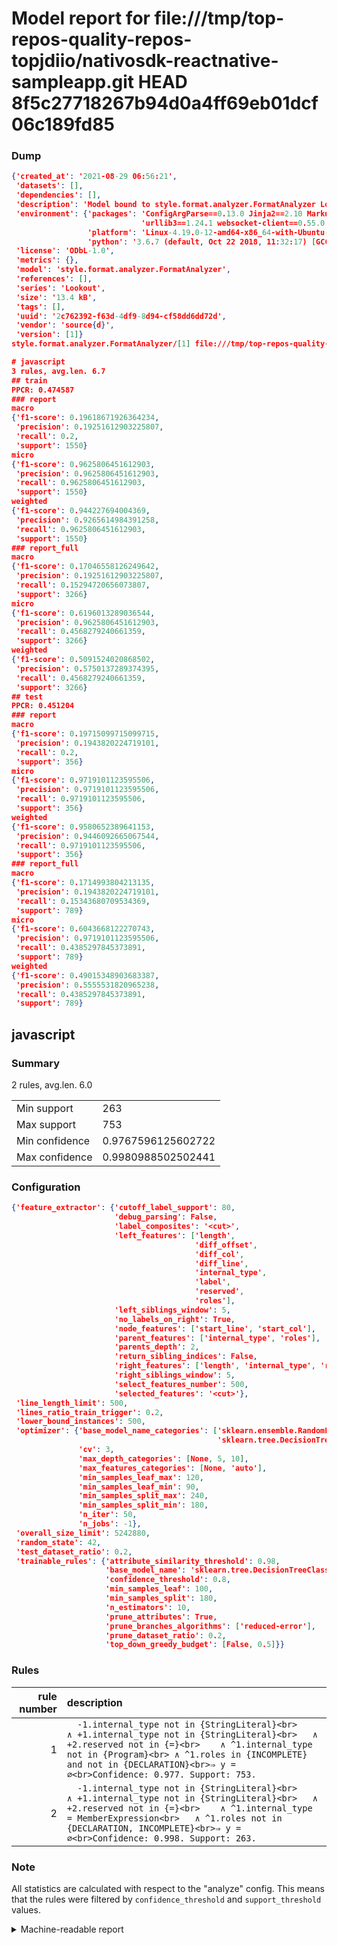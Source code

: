 # Model report for file:///tmp/top-repos-quality-repos-topjdiio/nativosdk-reactnative-sampleapp.git HEAD 8f5c27718267b94d0a4ff69eb01dcf06c189fd85

### Dump

```json
{'created_at': '2021-08-29 06:56:21',
 'datasets': [],
 'dependencies': [],
 'description': 'Model bound to style.format.analyzer.FormatAnalyzer Lookout analyzer.',
 'environment': {'packages': 'ConfigArgParse==0.13.0 Jinja2==2.10 MarkupSafe==1.1.1 PyStemmer==1.3.0 PyYAML==5.1 Pympler==0.5 SQLAlchemy==1.2.10 SQLAlchemy-Utils==0.33.3 asdf==2.3.2 bblfsh==2.12.7 boto==2.49.0 boto3==1.9.130 botocore==1.12.130 cachetools==2.0.1 certifi==2019.3.9 chardet==3.0.4 clint==0.5.1 docker==3.7.0 docker-pycreds==0.4.0 dulwich==0.19.11 grpcio==1.19.0 grpcio-tools==1.19.0 humanfriendly==4.16.1 humanize==0.5.1 idna==2.8 jmespath==0.9.4 jsonschema==2.6.0 lookout-sdk==0.4.1 lookout-sdk-ml==0.19.0 lookout-style==0.2.0 lz4==2.1.6 modelforge==0.12.1 numpy==1.16.2 packaging==19.0 pandas==0.22.0 pip==19.0.3 protobuf==3.7.0 psycopg2-binary==2.7.5 pygtrie==2.3 pyparsing==2.3.1 python-dateutil==2.8.0 python-igraph==0.7.1.post6 pytz==2019.1 requests==2.21.0 requirements-parser==0.2.0 scikit-learn==0.20.1 scikit-optimize==0.5.2 scipy==1.2.1 semantic-version==2.6.0 setuptools==40.8.0 six==1.12.0 smart-open==1.8.1 sourced-ml==0.8.2 spdx==2.5.0 stringcase==1.2.0 tabulate==0.8.2 tqdm==4.31.1 '
                             'urllib3==1.24.1 websocket-client==0.55.0 xxhash==1.3.0',
                 'platform': 'Linux-4.19.0-12-amd64-x86_64-with-Ubuntu-18.04-bionic',
                 'python': '3.6.7 (default, Oct 22 2018, 11:32:17) [GCC 8.2.0]'},
 'license': 'ODbL-1.0',
 'metrics': {},
 'model': 'style.format.analyzer.FormatAnalyzer',
 'references': [],
 'series': 'Lookout',
 'size': '13.4 kB',
 'tags': [],
 'uuid': '2c762392-f63d-4df9-8d94-cf58dd6dd72d',
 'vendor': 'source{d}',
 'version': [1]}
style.format.analyzer.FormatAnalyzer/[1] file:///tmp/top-repos-quality-repos-topjdiio/nativosdk-reactnative-sampleapp.git 8f5c27718267b94d0a4ff69eb01dcf06c189fd85

# javascript
3 rules, avg.len. 6.7
## train
PPCR: 0.474587
### report
macro
{'f1-score': 0.19618671926364234,
 'precision': 0.19251612903225807,
 'recall': 0.2,
 'support': 1550}
micro
{'f1-score': 0.9625806451612903,
 'precision': 0.9625806451612903,
 'recall': 0.9625806451612903,
 'support': 1550}
weighted
{'f1-score': 0.944227694004369,
 'precision': 0.9265614984391258,
 'recall': 0.9625806451612903,
 'support': 1550}
### report_full
macro
{'f1-score': 0.17046558126249642,
 'precision': 0.19251612903225807,
 'recall': 0.15294720656073807,
 'support': 3266}
micro
{'f1-score': 0.6196013289036544,
 'precision': 0.9625806451612903,
 'recall': 0.4568279240661359,
 'support': 3266}
weighted
{'f1-score': 0.5091524020868502,
 'precision': 0.5750137289374395,
 'recall': 0.4568279240661359,
 'support': 3266}
## test
PPCR: 0.451204
### report
macro
{'f1-score': 0.19715099715099715,
 'precision': 0.1943820224719101,
 'recall': 0.2,
 'support': 356}
micro
{'f1-score': 0.9719101123595506,
 'precision': 0.9719101123595506,
 'recall': 0.9719101123595506,
 'support': 356}
weighted
{'f1-score': 0.9580652389641153,
 'precision': 0.9446092665067544,
 'recall': 0.9719101123595506,
 'support': 356}
### report_full
macro
{'f1-score': 0.1714993804213135,
 'precision': 0.1943820224719101,
 'recall': 0.15343680709534369,
 'support': 789}
micro
{'f1-score': 0.6043668122270743,
 'precision': 0.9719101123595506,
 'recall': 0.4385297845373891,
 'support': 789}
weighted
{'f1-score': 0.49015348903683387,
 'precision': 0.5555531820965238,
 'recall': 0.4385297845373891,
 'support': 789}
```

## javascript
### Summary
2 rules, avg.len. 6.0

| | |
|-|-|
|Min support|263|
|Max support|753|
|Min confidence|0.9767596125602722|
|Max confidence|0.9980988502502441|

### Configuration

```json
{'feature_extractor': {'cutoff_label_support': 80,
                       'debug_parsing': False,
                       'label_composites': '<cut>',
                       'left_features': ['length',
                                         'diff_offset',
                                         'diff_col',
                                         'diff_line',
                                         'internal_type',
                                         'label',
                                         'reserved',
                                         'roles'],
                       'left_siblings_window': 5,
                       'no_labels_on_right': True,
                       'node_features': ['start_line', 'start_col'],
                       'parent_features': ['internal_type', 'roles'],
                       'parents_depth': 2,
                       'return_sibling_indices': False,
                       'right_features': ['length', 'internal_type', 'reserved', 'roles'],
                       'right_siblings_window': 5,
                       'select_features_number': 500,
                       'selected_features': '<cut>'},
 'line_length_limit': 500,
 'lines_ratio_train_trigger': 0.2,
 'lower_bound_instances': 500,
 'optimizer': {'base_model_name_categories': ['sklearn.ensemble.RandomForestClassifier',
                                              'sklearn.tree.DecisionTreeClassifier'],
               'cv': 3,
               'max_depth_categories': [None, 5, 10],
               'max_features_categories': [None, 'auto'],
               'min_samples_leaf_max': 120,
               'min_samples_leaf_min': 90,
               'min_samples_split_max': 240,
               'min_samples_split_min': 180,
               'n_iter': 50,
               'n_jobs': -1},
 'overall_size_limit': 5242880,
 'random_state': 42,
 'test_dataset_ratio': 0.2,
 'trainable_rules': {'attribute_similarity_threshold': 0.98,
                     'base_model_name': 'sklearn.tree.DecisionTreeClassifier',
                     'confidence_threshold': 0.8,
                     'min_samples_leaf': 100,
                     'min_samples_split': 180,
                     'n_estimators': 10,
                     'prune_attributes': True,
                     'prune_branches_algorithms': ['reduced-error'],
                     'prune_dataset_ratio': 0.2,
                     'top_down_greedy_budget': [False, 0.5]}}
```

### Rules

| rule number | description |
|----:|:-----|
| 1 | `  -1.internal_type not in {StringLiteral}<br>	∧ +1.internal_type not in {StringLiteral}<br>	∧ +2.reserved not in {=}<br>	∧ ^1.internal_type not in {Program}<br>	∧ ^1.roles in {INCOMPLETE} and not in {DECLARATION}<br>⇒ y = ∅<br>Confidence: 0.977. Support: 753.` |
| 2 | `  -1.internal_type not in {StringLiteral}<br>	∧ +1.internal_type not in {StringLiteral}<br>	∧ +2.reserved not in {=}<br>	∧ ^1.internal_type = MemberExpression<br>	∧ ^1.roles not in {DECLARATION, INCOMPLETE}<br>⇒ y = ∅<br>Confidence: 0.998. Support: 263.` |

### Note
All statistics are calculated with respect to the "analyze" config. This means that the rules were filtered by
`confidence_threshold` and `support_threshold` values.

<details>
    <summary>Machine-readable report</summary>
```json
{"javascript": {"avg_rule_len": 6.0, "max_conf": 0.9980988502502441, "max_support": 753, "min_conf": 0.9767596125602722, "min_support": 263, "num_rules": 2}}
```
</details>
